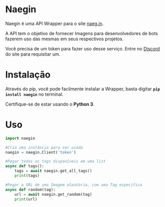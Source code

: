 # Naegin
Naegin é uma API Wrapper para o site [naeg.in](https://naeg.in/  "Clique para acessar").

A API tem o objetivo de fornecer Imagens para desenvolvedores de bots fazerem uso das mesmas em seus respectivos projetos.

Você precisa de um token para fazer uso desse serviço. Entre no [Discord](https://discord.gg/kdb4Hvd3 "Servidor no Discord") do site para requisitar um.

# Instalação
Através do pip, você pode facilmente instalar a Wrapper, basta digitar **`pip install naegin`** no terminal.

Certifique-se de estar usando o **Python 3**.

# Uso
```python
import naegin

#Cria uma instância para ser usada
naegin = naegin.Client('token')

#Pegar todas as tags disponíveis em uma list
async def tags():
    tags = await naegin.get_all_tags()
    print(tags)

#Pegar a URL de uma Imagem aleatória, com uma Tag especifica
async def random(tag):
    url = await naegin.get_random(tag)
    print(url)
```